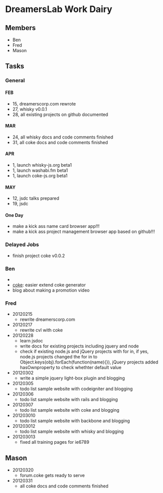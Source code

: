 # DreamersLab Work Dairy

## Members
- Ben
- Fred
- Mason



## Tasks

### General

#### FEB
- 15, dreamerscorp.com rewrote
- 27, whisky v0.0.1
- 28, all existing projects on github documented

#### MAR
- 24, all whisky docs and code comments finished
- 31, all coke docs and code comments finished

#### APR
- 1, launch whisky-js.org beta1
- 1, launch washabi.fm beta1
- 1, launch coke-js.org beta1

#### MAY
- 12, jsdc talks prepared
- 19, jsdc

#### One Day
- make a kick ass name card browser app!!!
- make a kick ass project management browser app based on github!!!



### Delayed Jobs
- finish project coke v0.0.2



### Ben
- [coke]: protect_from_forgery
- [coke]: easier extend coke generator
- blog about making a promotion video



### Fred
- 20120215
  - rewrite dreamerscorp.com
- 20120217
  - rewrite cvl with coke
- 20120228
  - learn jsdoc
  - write docs for existing projects including jquery and node
  - check if existing node.js and jQuery projects with for in, if yes, node.js projects changed the for in to Object.keys(obj).forEach(function(name){}), jQuery projects added hasOwnproperty to check whethter default value
- 20120302
  - write a simple jquery light-box plugin and blogging
- 20120305
  - todo list sample website with codeigniter and blogging
- 20120306
  - todo list sample website with rails and blogging
- 20120307
  - todo list sample website with coke and blogging
- 201203010
  - todo list sample website with backbone and blogging
- 201203012
  - todo list sample website with whisky and blogging
- 201203013
  - fixed all training pages for ie6789



## Mason
- 20120320
  - forum.coke gets ready to serve
- 20120331
  - all coke docs and code comments finished

